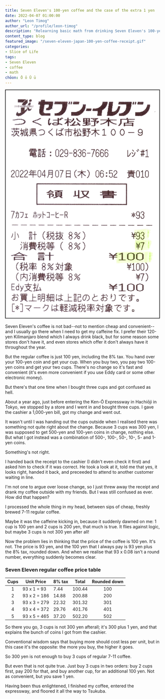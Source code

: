 ```yaml
---
title: Seven Eleven's 100-yen coffee and the case of the extra 1 yen
date: 2022-04-07 01:00:00
author: "Leon Timog"
author_url: "/profile/leon-timog"
description: "Relearning basic math from drinking Seven Eleven's 100-yen coffee"
content_type: blog
featured_image: "/seven-eleven-japan-100-yen-coffee-receipt.gif"
categories:
- Slice of Life
tags:
- Seven Eleven
- coffee
- math
chōon: Ō ō Ū ū
---
```

![Seven Eleven regular coffee receipt](seven-eleven-japan-100-yen-coffee-receipt.gif "Seven Eleven's 100-yen regular coffee: 93 yen plus 7 yen (8%) tax.")

Seven Eleven's coffee is not bad--not to mention cheap and convenient--and I usually go there when I need to get my caffeine fix. I prefer their 120-yen Kilimanjaro blend which I always drink black, but for some reason some stores don't have it, and even stores which offer it don't always have it throughout the year.

But the regular coffee is just 100 yen, including the 8% tax. You hand over your 100-yen coin and get your cup. When you  buy two, you pay two 100-yen coins and get your two cups. There's no change so it's fast and convenient (it's even more convenient if you use Eddy card or some other electronic money).

But there's that one time when I bought three cups and got confused as hell.

About a year ago, just before entering the Ken-Ō Expressway in Hachiōji in Tokyo, we stopped by a store and I went in and bought three cups. I gave the cashier a 1,000-yen bill, got my change and went out.

It wasn't until I was handing out the cups outside when I realised there was something not quite right about the change. Because 3 cups was 300 yen, I was supposed to get 500-yen and 100-yen coins in change, nothing else. But what I got instead was a combination of 500-, 100-, 50-, 10-, 5- and 1-yen coins.

Something's not right.

I handed back the receipt to the cashier (I didn't even check it first) and asked him to check if it was correct. He took a look at it, told me that yes, it looks right, handed it back, and preceeded to attend to another customer waiting in line.

I'm not one to argue over loose change, so I just threw away the receipt and drank my coffee outside with my friends. But I was still confused as ever. How did that happen?

I processed the whole thing in my head, between sips of cheap, freshly brewed 7-11 regular coffee.

Maybe it was the caffeine kicking in, because it suddenly dawned on me: 1 cup is 100 yen and 2 cups is 200 yen, that much is true. It flies against logic, but maybe 3 cups is not 300 yen after all!

Now the problem lies in thinking that the price of the coffee is 100 yen. It's not. The price is 93 yen, and the 100 yen that I always pay is 93 yen plus the 8% tax, rounded down. And when we realise that 93 x 0.08 isn't a round number, everything suddenly becomes clear.

### Seven Eleven regular coffee price table

| Cups | Unit Price  | 8% tax | Total  | Rounded down |
|:----:|-------------|--------|--------|:------------:|
| 1    | 93 x 1 = 93 | 7.44   | 100.44 | 100          |
| 2    | 93 x 2 = 186| 14.88  | 200.88 | 200          |
| 3    | 93 x 3 = 279| 22.32  | 301.32 | 301          |
| 4    | 93 x 4 = 372| 29.76  | 401.76 | 401          |
| 5    | 93 x 5 = 465| 37.20  | 502.20 | 502          |


So there you go, 3 cups is not 300 yen afterall; it's 300 plus 1 yen, and that explains the bunch of coins I got from the cashier.

Conventional wisdom says that buying more should cost less per unit, but in this case it's the opposite: the more you buy, the higher it goes.

So 300 yen is not enough to buy 3 cups of regular 7-11 coffee.

But even that is not quite true. Just buy 3 cups in two orders: buy 2 cups first, pay 200 for that, and buy another cup, for an additional 100 yen. Not as convenient, but you save 1 yen.

Having been thus enlightened, I finished my coffee, entered the expressway, and floored it all the way to Tsukuba.